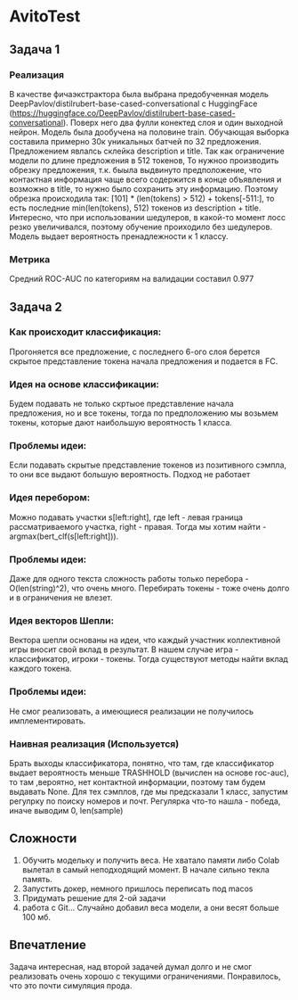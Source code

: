 # AvitoTest
## Задача 1
### Реализация
В качестве фичаэкстрактора была выбрана предобученная модель DeepPavlov/distilrubert-base-cased-conversational c HuggingFace (https://huggingface.co/DeepPavlov/distilrubert-base-cased-conversational).
Поверх него два фулли конектед слоя и один выходной нейрон. Модель была дообучена на половине train. Обучающая выборка составила примерно 30к уникальных батчей по 32 предложения. Предложением явлалсь склейка description и title.
Так как ограничение модели по длине предложения в 512 токенов, То нужноо производить обрезку предложения, т.к. быыла выдвинуто предположение, что контактная информация чаще всего содержится в конце объявления и возможно в title, то нужно было сохранить эту информацию.
Поэтому обрезка происходила так: [101] * (len(tokens) > 512) + tokens[-511:], то есть последние min(len(tokens), 512) токенов из description + title.
Интересно, что при использовании шедулеров, в какой-то момент лосс резко увеличивался, поэтому обучение проиходило без шедулеров.
Модель выдает вероятность пренадлежности к 1 классу.
### Метрика
Средний ROC-AUC по категориям на валидации составил 0.977
## Задача 2
### Как происходит классификация: 
Прогоняется все предложение, с последнего 6-ого слоя берется скрытое представление токена начала предложения и подается в FC.
### Идея на основе классификации:
Будем подавать не только скртыое представление начала предложения, но и все токены, тогда по предположению мы возьмем токены, которые дают наибольшую вероятность 1 класса.
### Проблемы идеи:
Если подавать скрытые представление токенов из позитивного сэмпла, то они все выдают большую вероятность. Подход не работает
### Идея перебором:
Можно подавать участки s[left:right], где left - левая граница рассматриваемого участка, right - правая. Тогда мы хотим найти - argmax(bert_clf(s[left:right])).
### Проблемы идеи:
Даже для одного текста сложность работы только перебора - O(len(string)^2), что очень много. Перебирать токены - тоже очень долго и в ограничения не влезет.
### Идея векторов Шепли:
Вектора шепли основаны на идеи, что каждый участник коллективной игры вносит свой вклад в результат. В нашем случае игра - классификатор, игроки - токены. Тогда существуют методы найти вклад каждого токена.
### Проблемы идеи:
Не смог реализовать, а имеющиеся реализации не получилось имплементировать.
### Наивная реализация (Используется)
Брать выходы классификатора, понятно, что там, где классификатор выдает вероятность меньше TRASHHOLD (вычислен на основе roc-auc), то там ,вероятно, нет контактной информации, поэтому там будем выдавать None.
Для тех сэмплов, где мы предсказали 1 класс, запустим регулрку по поиску номеров и почт. Регулярка что-то нашла - победа, иначе выводим 0, len(sample)

## Сложности
1. Обучить модельку и получить веса. Не хватало памяти либо Colab вылетал в самый неподходящий момент. В начале сильно текла память.
2. Запустить докер, немного пришлось переписать под macos
3. Придумать решение для 2-ой задачи
4. работа с Git... Случайно добавил веса модели, а они весят больше 100 мб.

## Впечатление
Задача интересная, над второй задачей думал долго и не смог реализовать очень хорошо с текущими ограничениями. Понравилось, что это почти симуляция прода.





